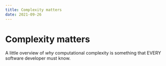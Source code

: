 ```yaml
---
title: Complexity matters
date: 2021-09-26
---
```

# Complexity matters

A little overview of _why_ computational complexity is something that EVERY software developer must know.
